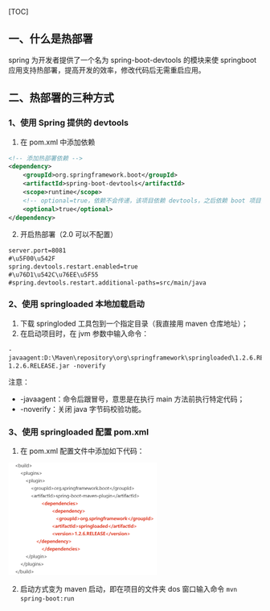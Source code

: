 [TOC]

## 一、什么是热部署

spring 为开发者提供了一个名为 spring-boot-devtools 的模块来使 springboot 应用支持热部署，提高开发的效率，修改代码后无需重启应用。

## 二、热部署的三种方式

### 1、使用 Spring 提供的 devtools

1. 在 pom.xml 中添加依赖

```xml
<!-- 添加热部署依赖 -->
<dependency>
    <groupId>org.springframework.boot</groupId>
    <artifactId>spring-boot-devtools</artifactId>
    <scope>runtime</scope>
    <!-- optional=true，依赖不会传递，该项目依赖 devtools，之后依赖 boot 项目的项目如果想要使用 devtools, 需要重新引入 -->
    <optional>true</optional>
</dependency>
```

2. 开启热部署（2.0 可以不配置）

```
server.port=8081
#\u5F00\u542F
spring.devtools.restart.enabled=true
#\u76D1\u542C\u76EE\u5F55
#spring.devtools.restart.additional-paths=src/main/java
```

### 2、使用 springloaded 本地加载启动

1. 下载 springloded 工具包到一个指定目录（我直接用 maven 仓库地址）；
2. 在启动项目时，在 jvm 参数中输入命令：

```
-javaagent:D:\Maven\repository\org\springframework\springloaded\1.2.6.RELEASE\springloaded-1.2.6.RELEASE.jar -noverify
```

注意：

- -javaagent：命令后跟冒号，意思是在执行 main 方法前执行特定代码；
- -noverify：关闭 java 字节码校验功能。

### 3、使用 springloaded 配置 pom.xml

1. 在 pom.xml 配置文件中添加如下代码：

<img src="../../imgs/1580539169779.png" alt="1580539169779" style="zoom:50%;" />

2. 启动方式变为 maven 启动，即在项目的文件夹 dos 窗口输入命令 `mvn spring-boot:run`

